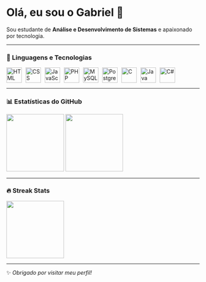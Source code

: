 # Olá, eu sou o Gabriel 👋

Sou estudante de **Análise e Desenvolvimento de Sistemas** e apaixonado por tecnologia.  

---

### 🚀 Linguagens e Tecnologias
<div style="display: flex; gap: 10px; flex-wrap: wrap;">
  <img src="https://cdn.jsdelivr.net/gh/devicons/devicon/icons/html5/html5-original.svg" alt="HTML" width="40" height="40"/>
  <img src="https://cdn.jsdelivr.net/gh/devicons/devicon/icons/css3/css3-original.svg" alt="CSS" width="40" height="40"/>
  <img src="https://cdn.jsdelivr.net/gh/devicons/devicon/icons/javascript/javascript-original.svg" alt="JavaScript" width="40" height="40"/>
  <img src="https://cdn.jsdelivr.net/gh/devicons/devicon/icons/php/php-original.svg" alt="PHP" width="40" height="40"/>
  <img src="https://cdn.jsdelivr.net/gh/devicons/devicon/icons/mysql/mysql-original.svg" alt="MySQL" width="40" height="40"/>
  <img src="https://cdn.jsdelivr.net/gh/devicons/devicon/icons/postgresql/postgresql-original.svg" alt="PostgreSQL" width="40" height="40"/>
  <img src="https://cdn.jsdelivr.net/gh/devicons/devicon/icons/c/c-original.svg" alt="C" width="40" height="40"/>
  <img src="https://cdn.jsdelivr.net/gh/devicons/devicon/icons/java/java-original.svg" alt="Java" width="40" height="40"/>
  <img src="https://cdn.jsdelivr.net/gh/devicons/devicon/icons/csharp/csharp-original.svg" alt="C#" width="40" height="40"/>
</div>

---

### 📊 Estatísticas do GitHub
<div>
  <img src="https://github-readme-stats.vercel.app/api?username=faveroo&show_icons=true&theme=dark" height="150"/>
  <img src="https://github-readme-stats.vercel.app/api/top-langs/?username=faveroo&layout=compact&theme=default" height="150"/>
</div>

---


### 🔥 Streak Stats
<div>
  <img src="https://streak-stats.demolab.com/?user=faveroo&theme=dark" height="150"/>
</div>

---

✨ _Obrigado por visitar meu perfil!_
